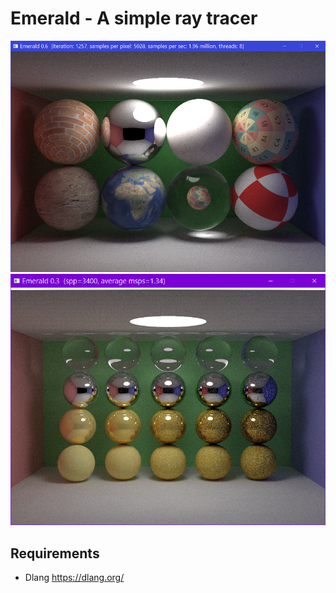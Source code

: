 # Emerald - A simple ray tracer

![Emerald 0.6](screenshots/scene4.png)
![Emerald 0.3](screenshots/scene1.png)

## Requirements
- Dlang https://dlang.org/
